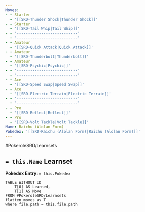 ```yaml
---
Moves:
- - Starter
  - '[[SRD-Thunder Shock|Thunder Shock]]'
- - Starter
  - '[[SRD-Tail Whip|Tail Whip]]'
- - '---------------------------'
  - '---------------------------'
- - Amateur
  - '[[SRD-Quick Attack|Quick Attack]]'
- - Amateur
  - '[[SRD-Thunderbolt|Thunderbolt]]'
- - Amateur
  - '[[SRD-Psychic|Psychic]]'
- - '---------------------------'
  - '---------------------------'
- - Ace
  - '[[SRD-Speed Swap|Speed Swap]]'
- - Ace
  - '[[SRD-Electric Terrain|Electric Terrain]]'
- - '---------------------------'
  - '---------------------------'
- - Pro
  - '[[SRD-Reflect|Reflect]]'
- - Pro
  - '[[SRD-Volt Tackle|Volt Tackle]]'
Name: Raichu (Alolan Form)
Pokedex: '[[SRD-Raichu (Alolan Form)|Raichu (Alolan Form)]]'
---
```


#PokeroleSRD/Learnsets

## `= this.Name` Learnset

**Pokedex Entry:** `= this.Pokedex`

```dataview
TABLE WITHOUT ID
    T[0] AS Learned,
    T[1] AS Move
FROM #PokeroleSRD/Learnsets
flatten moves as T
where file.path = this.file.path
```
